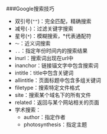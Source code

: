 ###Google搜索技巧
+ 双引号(`""`)：完全匹配，精确搜索
+ 减号(`-`)：过滤关键字搜索
+ 星号(`*`)：模糊搜索，*代表通配符
+  `～`：近义词搜索
+ `..`：指定年份时间内的搜索结果
+ inurl：搜索词出现在url中
+ inanchor：链接锚文字中包含搜索词
+ intitle：title中包含关键词
+ allintitle：页面标题中包含多组关键词
+ filetype：搜索特定文件格式
+ site：搜索某个域名下的所有文件
+ related：返回与某个网站相关的页面
+ 学术搜索：
	+ author：指定作者
	+ photosynthesis：指定主题
